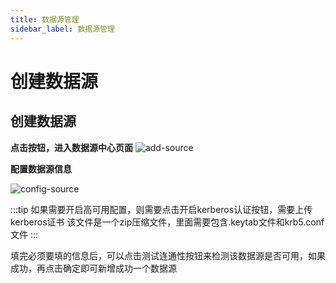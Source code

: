 ```yaml
---
title: 数据源管理
sidebar_label: 数据源管理
---
```


# 创建数据源

## 创建数据源

**点击按钮，进入数据源中心页面**
![add-source](/img/readme/add-source.png)

**配置数据源信息**

![config-source](/img/readme/config-source.png)

:::tip
如果需要开启高可用配置，则需要点击开启kerberos认证按钮，需要上传kerberos证书
该文件是一个zip压缩文件，里面需要包含.keytab文件和krb5.conf文件
:::

填完必须要填的信息后，可以点击测试连通性按钮来检测该数据源是否可用，如果成功，再点击确定即可新增成功一个数据源

